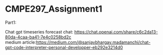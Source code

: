 # CMPE297_Assignment1


Part1:

Chat gpt timeseries forecast chat: https://chat.openai.com/share/c6c2da13-80da-4caa-ba41-7e4c0258bd2c    
medium article:https://medium.com/@sanjaybhargav.madamanchi/chat-gpt-code-interpreter-personal-developper-eb292e3214d0

